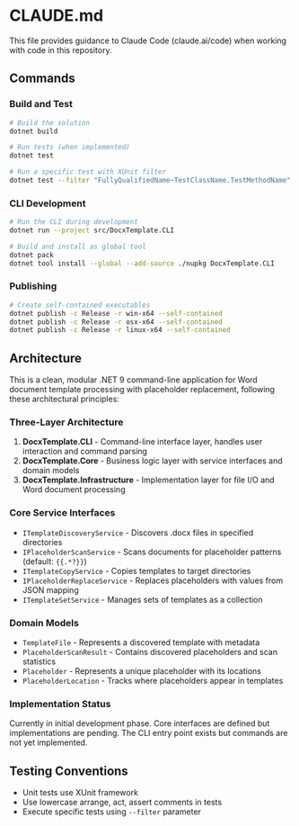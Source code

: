 # CLAUDE.md

This file provides guidance to Claude Code (claude.ai/code) when working with code in this repository.

## Commands

### Build and Test
```bash
# Build the solution
dotnet build

# Run tests (when implemented)
dotnet test

# Run a specific test with XUnit filter
dotnet test --filter "FullyQualifiedName~TestClassName.TestMethodName"
```

### CLI Development
```bash
# Run the CLI during development
dotnet run --project src/DocxTemplate.CLI

# Build and install as global tool
dotnet pack
dotnet tool install --global --add-source ./nupkg DocxTemplate.CLI
```

### Publishing
```bash
# Create self-contained executables
dotnet publish -c Release -r win-x64 --self-contained
dotnet publish -c Release -r osx-x64 --self-contained
dotnet publish -c Release -r linux-x64 --self-contained
```

## Architecture

This is a clean, modular .NET 9 command-line application for Word document template processing with placeholder replacement, following these architectural principles:

### Three-Layer Architecture
1. **DocxTemplate.CLI** - Command-line interface layer, handles user interaction and command parsing
2. **DocxTemplate.Core** - Business logic layer with service interfaces and domain models
3. **DocxTemplate.Infrastructure** - Implementation layer for file I/O and Word document processing

### Core Service Interfaces
- `ITemplateDiscoveryService` - Discovers .docx files in specified directories
- `IPlaceholderScanService` - Scans documents for placeholder patterns (default: `{{.*?}}`)
- `ITemplateCopyService` - Copies templates to target directories
- `IPlaceholderReplaceService` - Replaces placeholders with values from JSON mapping
- `ITemplateSetService` - Manages sets of templates as a collection

### Domain Models
- `TemplateFile` - Represents a discovered template with metadata
- `PlaceholderScanResult` - Contains discovered placeholders and scan statistics
- `Placeholder` - Represents a unique placeholder with its locations
- `PlaceholderLocation` - Tracks where placeholders appear in templates

### Implementation Status
Currently in initial development phase. Core interfaces are defined but implementations are pending. The CLI entry point exists but commands are not yet implemented.

## Testing Conventions
- Unit tests use XUnit framework
- Use lowercase arrange, act, assert comments in tests
- Execute specific tests using `--filter` parameter